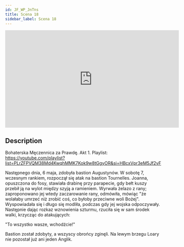 ```yaml
---
id: JF_WP_JnTns
title: Scena 18
sidebar_label: Scena 18
---
```


<iframe
  width="560"
  height="315"
  src="https://www.youtube.com/embed/JF_WP_JnTns"
  title="YouTube video player"
  frameborder="0"
  allow="accelerometer; autoplay; clipboard-write; encrypted-media; gyroscope; picture-in-picture; web-share"
  referrerpolicy="strict-origin-when-cross-origin"
  allowfullscreen
></iframe>

## Description

Bohaterska Męczennica za Prawdę. Akt 1.
Playlist: https://youtube.com/playlist?list=PLrZFPVQM38Md4KwqhMMK7Kok9w8tGgyOR&si=HBcxVpr3eM5Jf2vF

Następnego dnia, 6 maja, zdobyła bastion Augustynów. W sobotę 7, wczesnym rankiem, rozpoczął się atak na bastion Tournelles. Joanna, opuszczona do fosy, stawiała drabinę przy parapecie, gdy bełt kuszy przebił ją na wylot między szyją a ramieniem. Wyrwała żelazo z rany; zaproponowano jej wtedy zaczarowanie rany, odmówiła, mówiąc "że wolałaby umrzeć niż zrobić coś, co byłoby przeciwne woli Bożej". Wyspowiadała się i długo się modliła, podczas gdy jej wojska odpoczywały. Następnie dając rozkaz wznowienia szturmu, rzuciła się w sam środek walki, krzycząc do atakujących:

"To wszystko wasze, wchodźcie!"

Bastion został zdobyty, a wszyscy obrońcy zginęli. Na lewym brzegu Loary nie pozostał już ani jeden Anglik.

